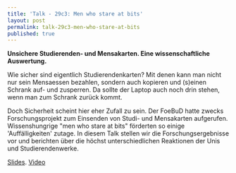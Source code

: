 ```yaml
---
title: 'Talk - 29c3: Men who stare at bits'
layout: post
permalink: talk-29c3-men-who-stare-at-bits
published: true
---
```

**Unsichere Studierenden- und Mensakarten. Eine wissenschaftliche Auswertung.**

Wie sicher sind eigentlich Studierendenkarten? Mit denen kann man nicht nur sein Mensaessen bezahlen, sondern auch kopieren und (s)einen Schrank auf- und zusperren. Da sollte der Laptop auch noch drin stehen, wenn man zum Schrank zurück kommt.

Doch Sicherheit scheint hier eher Zufall zu sein. Der FoeBuD hatte zwecks Forschungsprojekt zum Einsenden von Studi- und Mensakarten aufgerufen. Wissenshungrige "men who stare at bits" förderten so einige 'Auffälligkeiten' zutage. In diesem Talk stellen wir die Forschungsergebnisse vor und berichten über die höchst unterschiedlichen Reaktionen der Unis und Studierendenwerke.

[Slides](https://github.com/nv1t/Talks/blob/master/29c3.Hamburg/slides.pdf). [Video](http://www.youtube.com/watch?v=yfXozgsDAxU)